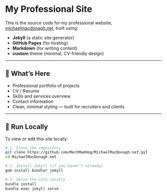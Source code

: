 # My Professional Site

This is the source code for my professional website, [michaelmacdonagh.net](https://michaelmacdonagh.net), built using:

- **Jekyll** (a static site generator)
- **GitHub Pages** (for hosting)
- **Markdown** (for writing content)
- **custom** theme (minimal, CV-friendly design)

---

## 🧠 What’s Here

- Professional portfolio of projects
- CV / Resume
- Skills and services overview
- Contact information
- Clean, minimal styling — built for recruiters and clients

---

## 🚀 Run Locally

To view or edit this site locally:

```bash
# 1. Clone the repository
git clone https://github.com/MechMadHog/MichaelMacDonagh.net.git
cd MichaelMacDonagh.net

# 2. Install Jekyll (if you haven’t already)
gem install bundler jekyll

# 3. Serve the site locally
bundle install
bundle exec jekyll serve
